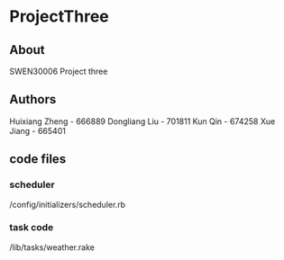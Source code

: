 # ProjectThree

## About

SWEN30006 Project three

## Authors

Huixiang Zheng - 666889
Dongliang Liu - 701811
Kun Qin - 674258
Xue Jiang - 665401

## code files

### scheduler
/config/initializers/scheduler.rb

### task code
/lib/tasks/weather.rake
